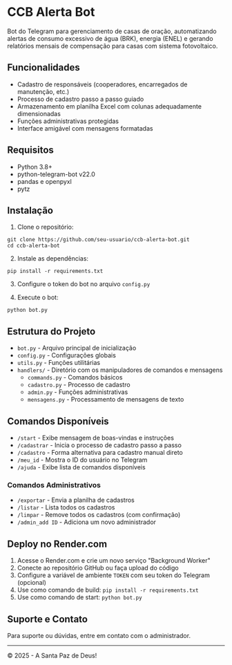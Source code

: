 # CCB Alerta Bot

Bot do Telegram para gerenciamento de casas de oração, automatizando alertas de consumo excessivo de água (BRK), energia (ENEL) e gerando relatórios mensais de compensação para casas com sistema fotovoltaico.

## Funcionalidades

- Cadastro de responsáveis (cooperadores, encarregados de manutenção, etc.)
- Processo de cadastro passo a passo guiado
- Armazenamento em planilha Excel com colunas adequadamente dimensionadas
- Funções administrativas protegidas
- Interface amigável com mensagens formatadas

## Requisitos

- Python 3.8+
- python-telegram-bot v22.0
- pandas e openpyxl
- pytz

## Instalação

1. Clone o repositório:
```
git clone https://github.com/seu-usuario/ccb-alerta-bot.git
cd ccb-alerta-bot
```

2. Instale as dependências:
```
pip install -r requirements.txt
```

3. Configure o token do bot no arquivo `config.py`

4. Execute o bot:
```
python bot.py
```

## Estrutura do Projeto

- `bot.py` - Arquivo principal de inicialização
- `config.py` - Configurações globais
- `utils.py` - Funções utilitárias
- `handlers/` - Diretório com os manipuladores de comandos e mensagens
  - `commands.py` - Comandos básicos
  - `cadastro.py` - Processo de cadastro
  - `admin.py` - Funções administrativas
  - `mensagens.py` - Processamento de mensagens de texto

## Comandos Disponíveis

- `/start` - Exibe mensagem de boas-vindas e instruções
- `/cadastrar` - Inicia o processo de cadastro passo a passo
- `/cadastro` - Forma alternativa para cadastro manual direto
- `/meu_id` - Mostra o ID do usuário no Telegram
- `/ajuda` - Exibe lista de comandos disponíveis

### Comandos Administrativos

- `/exportar` - Envia a planilha de cadastros
- `/listar` - Lista todos os cadastros
- `/limpar` - Remove todos os cadastros (com confirmação)
- `/admin_add ID` - Adiciona um novo administrador

## Deploy no Render.com

1. Acesse o Render.com e crie um novo serviço "Background Worker"
2. Conecte ao repositório GitHub ou faça upload do código
3. Configure a variável de ambiente `TOKEN` com seu token do Telegram (opcional)
4. Use como comando de build: `pip install -r requirements.txt`
5. Use como comando de start: `python bot.py`

## Suporte e Contato

Para suporte ou dúvidas, entre em contato com o administrador.

---

© 2025 - A Santa Paz de Deus!